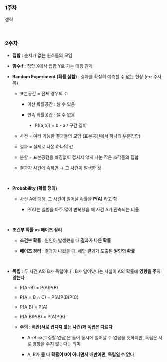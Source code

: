 ### 1주차 

생략

<br/>

### 2주차 

- **집합** : 순서가 없는 원소들의 모임

- **함수 f** : 집합 X에서 집합 Y로 가는 대응 관계

- **Random Experiment (확률 실험)** : 결과를 확실히 예측할 수 없는 현상 (ex: 주사위)

    - 표본공간 = 전체 경우의 수
 
        - 이산 확률공간 : 셀 수 있음
     
        - 연속 확률공간 : 셀 수 없음
     
            - P([a,b]) = b - a / 구간 길이 

    - 사건 = 여러 가능한 결과들의 모임 (표본공간에서 하나의 부분집합)

    - 결과 = 실제로 나온 하나의 값

    - 분할 = 표본공간을 빠짐없이 겹치지 않게 나눈 작은 조각들의 집합

    - 결과가 사건에 속하면 → 그 사건이 발생한 것

<br/>

- **Probability (확률 정의)**

    - 사건 A에 대해, 그 사건이 일어날 확률을 **P(A)** 라고 함
 
        - P(A)는 실험을 아주 많이 반복했을 때 사건 A가 관측되는 비율 

<br/>

- **조건부 확률 vs 베이즈 정리**

    - **조건부 확률** : 원인이 발생했을 때 **결과가 나온 확률**
 
    - **베이즈 정리** : 결과가 나왔을 때, 해당 결과가 도출된 **원인의 확률**

<br/>

- **독립** : 두 사건 A와 B가 독립이다 : B가 일어났다는 사실이 A의 확률에 **영향을 주지 않는다**

    - P(A∩B) = P(A)P(B)
 
    - P(A ∩ B ∩ C) = P(A)P(B)P(C)
 
    - P(A|B) = P(A)
 
    - P(A|B)P(B) = P(A)P(B)
 
    - **주의 : 배반(서로 겹치지 않는 사건)과 독립은 다르다**
 
        - A∩B=∅(교집합 없음)은 둘이 동시에 일어날 수 없음을 뜻하지만, 독립은 서로 영향을 주지 않는다는 의미
     
        -  A, B가 **둘 다 확률이 0이 아니면서 배반이면, 독립일 수 없다**







































































